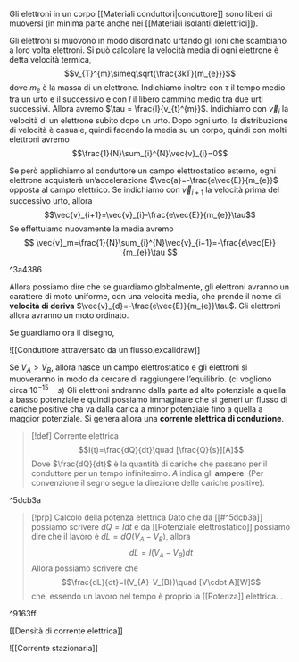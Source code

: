 Gli elettroni in un corpo [[Materiali conduttori|conduttore]] sono liberi di muoversi (in minima parte anche nei [[Materiali isolanti|dielettrici]]).

Gli elettroni si muovono in modo disordinato urtando gli ioni che scambiano a loro volta elettroni.
Si può calcolare la velocità media di ogni elettrone è detta velocità termica,
$$v_{T}^{m}\simeq\sqrt{\frac{3kT}{m_{e}}}$$
dove $m_{e}$ è la massa di un elettrone.
Indichiamo inoltre con $\tau$ il tempo medio tra un urto e il successivo e con $l$ il libero cammino medio tra due urti successivi. Allora avremo $\tau = \frac{l}{v_{t}^{m}}$.
Indichiamo con $\vec{v}_{i}$ la velocità di un elettrone subito dopo un urto.
Dopo ogni urto, la distribuzione di velocità è casuale, quindi facendo la media su un corpo, quindi con molti elettroni avremo
$$\frac{1}{N}\sum_{i}^{N}\vec{v}_{i}=0$$

Se però applichiamo al conduttore un campo elettrostatico esterno, ogni elettrone acquisterà un’accelerazione $\vec{a}=-\frac{e\vec{E}}{m_{e}}$ opposta al campo elettrico.
Se indichiamo con $\vec{v}_{i+1}$ la velocità prima del successivo urto, allora
$$\vec{v}_{i+1}=\vec{v}_{i}-\frac{e\vec{E}}{m_{e}}\tau$$
Se effettuiamo nuovamente la media avremo
$$
\vec{v}_m=\frac{1}{N}\sum_{i}^{N}\vec{v}_{i+1}=-\frac{e\vec{E}}{m_{e}}\tau
$$

^3a4386

Allora possiamo dire che se guardiamo globalmente, gli elettroni avranno un carattere di moto uniforme, con una velocità media, che prende il nome di **velocità di deriva** $\vec{v}_{d}=-\frac{e\vec{E}}{m_{e}}\tau$.
Gli elettroni allora avranno un moto ordinato.

Se  guardiamo ora il disegno,

![[Conduttore attraversato da un flusso.excalidraw]]

Se $V_{A}>V_{B}$, allora nasce un campo elettrostatico e gli elettroni si muoveranno in modo da cercare di raggiungere l’equilibrio. (ci vogliono circa $10^{-15}\quad s$) Gli elettroni andranno dalla parte ad alto potenziale a quella a basso potenziale e quindi possiamo immaginare che si generi un flusso di cariche positive cha va dalla carica a minor potenziale fino a quella a maggior potenziale.
Si genera allora una **corrente elettrica di conduzione**.

>[!def] Corrente elettrica
>$$I(t)=\frac{dQ}{dt}\quad [\frac{Q}{s}][A]$$
>Dove $\frac{dQ}{dt}$ è la quantità di cariche che passano per il conduttore per un tempo infinitesimo.
>$A$ indica gli **ampere**.
>(Per convenzione il segno segue la direzione delle cariche positive).

^5dcb3a

> [!prp] Calcolo della potenza elettrica
> Dato che da [[#^5dcb3a]] possiamo scrivere $dQ=Idt$ e da [[Potenziale elettrostatico]] possiamo dire che il lavoro è $dL=dQ(V_A -V_{B})$, allora
>$$dL=I(V_{A}-V_{B})dt$$
>Allora possiamo scrivere che $$\frac{dL}{dt}=I(V_{A}-V_{B})\quad [V\cdot A][W]$$ che, essendo un lavoro nel tempo è proprio la [[Potenza]] elettrica.
. 

^9163ff

[[Densità di corrente elettrica]]

![[Corrente stazionaria]]
